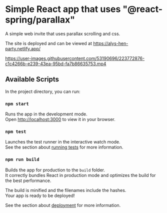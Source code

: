# Simple React app that uses "@react-spring/parallax"

A simple web invite that uses parallax scrolling and css.

The site is deployed and can be viewed at https://alys-hen-party.netlify.app/



https://user-images.githubusercontent.com/53190696/223772876-c1c4266b-e239-43ea-95bd-fa7b86635753.mp4




## Available Scripts

In the project directory, you can run:

### `npm start`

Runs the app in the development mode.\
Open [http://localhost:3000](http://localhost:3000) to view it in your browser.


### `npm test`

Launches the test runner in the interactive watch mode.\
See the section about [running tests](https://facebook.github.io/create-react-app/docs/running-tests) for more information.

### `npm run build`

Builds the app for production to the `build` folder.\
It correctly bundles React in production mode and optimizes the build for the best performance.

The build is minified and the filenames include the hashes.\
Your app is ready to be deployed!

See the section about [deployment](https://facebook.github.io/create-react-app/docs/deployment) for more information.
